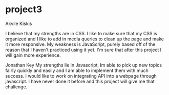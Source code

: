 # project3

Akvile Kiskis

I believe that my strengths are in CSS. I like to make sure that my CSS is organized and I like to add in media queries to clean up the page and make it more responsive.
My weakness is JavaScript, purely based off of the reason that I haven't practiced using it yet. I'm sure that after this project I will gain more experience. 

Jonathan Key
My strengths lie in Javascript, Im able to pick up new topics fairly quickly and easily and I am able to implement them with much success. I would like to work on integrating API into a webpage through javascript. I have never done it before and this project will give me that challenge.
